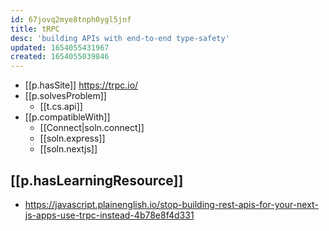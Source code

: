 ```yaml
---
id: 67jovq2mye8tnph0ygl5jnf
title: tRPC
desc: 'building APIs with end-to-end type-safety'
updated: 1654055431967
created: 1654055039846
---
```


- [[p.hasSite]] https://trpc.io/
- [[p.solvesProblem]]
  - [[t.cs.api]]
- [[p.compatibleWith]] 
  - [[Connect|soln.connect]]
  - [[soln.express]]
  - [[soln.nextjs]]

## [[p.hasLearningResource]]

- https://javascript.plainenglish.io/stop-building-rest-apis-for-your-next-js-apps-use-trpc-instead-4b78e8f4d331
